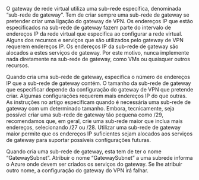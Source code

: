 O gateway de rede virtual utiliza uma sub-rede específica, denominada “sub-rede de gateway”. Tem de criar sempre uma sub-rede de gateway se pretender criar uma ligação do gateway de VPN. Os endereços IP que estão especificados na sub-rede de gateway fazem parte do intervalo de endereços IP da rede virtual que especifica ao configurar a rede virtual. Alguns dos recursos e serviços que são utilizados pelo gateway de VPN requerem endereços IP. Os endereços IP da sub-rede de gateway são alocados a estes serviços de gateway. Por este motivo, nunca implemente nada diretamente na sub-rede de gateway, como VMs ou quaisquer outros recursos.

Quando cria uma sub-rede de gateway, especifica o número de endereços IP que a sub-rede de gateway contém. O tamanho da sub-rede de gateway que especificar depende da configuração do gateway de VPN que pretende criar. Algumas configurações requerem mais endereços IP do que outras. As instruções no artigo especificam quando é necessária uma sub-rede de gateway com um determinado tamanho. Embora, tecnicamente, seja possível criar uma sub-rede de gateway tão pequena como /29, recomendamos que, em geral, crie uma sub-rede maior que inclua mais endereços, selecionando /27 ou /28. Utilizar uma sub-rede de gateway maior permite que os endereços IP suficientes sejam alocados aos serviços de gateway para suportar possíveis configurações futuras.

Quando cria uma sub-rede de gateway, esta tem de ter o nome “GatewaySubnet”. Atribuir o nome “GatewaySubnet” a uma subrede informa o Azure onde devem ser criados os serviços do gateway. Se lhe atribuir outro nome, a configuração do gateway do VPN irá falhar.

